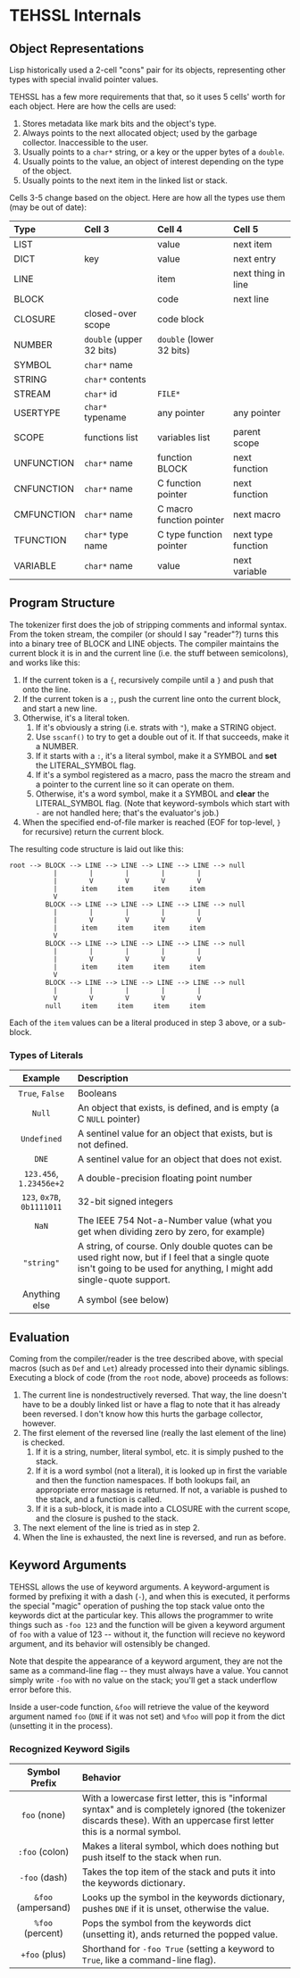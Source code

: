 # TEHSSL Internals

## Object Representations

Lisp historically used a 2-cell "cons" pair for its objects, representing other types with special invalid pointer values.

TEHSSL has a few more requirements that that, so it uses 5 cells' worth for each object. Here are how the cells are used:

1. Stores metadata like mark bits and the object's type.
2. Always points to the next allocated object; used by the garbage collector. Inaccessible to the user.
3. Usually points to a `char*` string, or a key or the upper bytes of a `double`.
4. Usually points to the value, an object of interest depending on the type of the object.
5. Usually points to the next item in the linked list or stack.

Cells 3-5 change based on the object. Here are how all the types use them (may be out of date):

| Type       | Cell 3                   | Cell 4                   | Cell 5             |
|:---------- |:------------------------ |:------------------------ |:------------------ |
| LIST       |                          | value                    | next item          |
| DICT       | key                      | value                    | next entry         |
| LINE       |                          | item                     | next thing in line |
| BLOCK      |                          | code                     | next line          |
| CLOSURE    | closed-over scope        | code block               |                    |
| NUMBER     | `double` (upper 32 bits) | `double` (lower 32 bits) |                    |
| SYMBOL     | `char*` name             |                          |                    |
| STRING     | `char*` contents         |                          |                    |
| STREAM     | `char*` id               | `FILE*`                  |                    |
| USERTYPE   | `char*` typename         | any pointer              | any pointer        |
| SCOPE      | functions list           | variables list           | parent scope       |
| UNFUNCTION | `char*` name             | function BLOCK           | next function      |
| CNFUNCTION | `char*` name             | C function pointer       | next function      |
| CMFUNCTION | `char*` name             | C macro function pointer | next macro         |
| TFUNCTION  | `char*` type name        | C type function pointer  | next type function |
| VARIABLE   | `char*` name             | value                    | next variable      |

## Program Structure

The tokenizer first does the job of stripping comments and informal syntax. From the token stream, the compiler (or should I say "reader"?) turns this into a binary tree of BLOCK and LINE objects. The compiler maintains the current block it is in and the current line (i.e. the stuff between semicolons), and works like this:

1. If the current token is a `{`, recursively compile until a `}` and push that onto the line.
2. If the current token is a `;`, push the current line onto the current block, and start a new line.
3. Otherwise, it's a literal token.
    1. If it's obviously a string (i.e. strats with `"`), make a STRING object.
    2. Use `sscanf()` to try to get a double out of it. If that succeeds, make it a NUMBER.
    3. If it starts with a `:`, it's a literal symbol, make it a SYMBOL and **set** the LITERAL_SYMBOL flag.
    4. If it's a symbol registered as a macro, pass the macro the stream and a pointer to the current line so it can operate on them.
    5. Otherwise, it's a word symbol, make it a SYMBOL and **clear** the LITERAL_SYMBOL flag. (Note that keyword-symbols which start with `-` are not handled here; that's the evaluator's job.)
4. When the specified end-of-file marker is reached (EOF for top-level, `}` for recursive) return the current block.

The resulting code structure is laid out like this:

```text
root --> BLOCK --> LINE --> LINE --> LINE --> LINE --> null
           |        |        |        |        |
           |        V        V        V        V
           |      item     item     item     item
           V
         BLOCK --> LINE --> LINE --> LINE --> LINE --> null
           |        |        |        |        |
           |        V        V        V        V
           |      item     item     item     item
           V
         BLOCK --> LINE --> LINE --> LINE --> LINE --> null
           |        |        |        |        |
           |        V        V        V        V
           |      item     item     item     item
           V
         BLOCK --> LINE --> LINE --> LINE --> LINE --> null
           |        |        |        |        |
           V        V        V        V        V
         null     item     item     item     item
```

Each of the `item` values can be a literal produced in step 3 above, or a sub-block.

### Types of Literals

| Example | Description |
|:-------:|:----------- |
| `True`, `False` | Booleans |
| `Null` | An object that exists, is defined, and is empty (a C `NULL` pointer) |
| `Undefined` | A sentinel value for an object that exists, but is not defined. |
| `DNE` | A sentinel value for an object that does not exist. |
| `123.456`, `1.23456e+2` | A double-precision floating point number |
| `123`, `0x7B`, `0b1111011` | 32-bit signed integers |
| `NaN` | The IEEE 754 Not-a-Number value (what you get when dividing zero by zero, for example) |
| `"string"` | A string, of course. Only double quotes can be used right now, but if I feel that a single quote isn't going to be used for anything, I might add single-quote support. |
| Anything else | A symbol (see below) |

## Evaluation

Coming from the compiler/reader is the tree described above, with special macros (such as `Def` and `Let`) already processed into their dynamic siblings. Executing a block of code (from the `root` node, above) proceeds as follows:

1. The current line is nondestructively reversed. That way, the line doesn't have to be a doubly linked list or have a flag to note that it has already been reversed. I don't know how this hurts the garbage collector, however.
2. The first element of the reversed line (really the last element of the line) is checked.
    1. If it is a string, number, literal symbol, etc. it is simply pushed to the stack.
    2. If it is a word symbol (not a literal), it is looked up in first the variable and then the function namespaces. If both lookups fail, an appropriate error massage is returned. If not, a variable is pushed to the stack, and a function is called.
    3. If it is a sub-block, it is made into a CLOSURE with the current scope, and the closure is pushed to the stack.
3. The next element of the line is tried as in step 2.
4. When the line is exhausted, the next line is reversed, and run as before.

## Keyword Arguments

TEHSSL allows the use of keyword arguments. A keyword-argument is formed by prefixing it with a dash (`-`), and when this is executed, it performs the special "magic" operation of pushing the top stack value onto the keywords dict at the particular key. This allows the programmer to write things such as `-foo 123` and the function will be given a keyword argument of `foo` with a value of 123 -- without it, the function will recieve no keyword argument, and its behavior will ostensibly be changed.

Note that despite the appearance of a keyword argument, they are not the same as a command-line flag -- they must always have a value. You cannot simply write `-foo` with no value on the stack; you'll get a stack underflow error before this.

Inside a user-code function, `&foo` will retrieve the value of the keyword argument named `foo` (`DNE` if it was not set) and `%foo` will pop it from the dict (unsetting it in the process).

### Recognized Keyword Sigils

| Symbol Prefix | Behavior |
|:-------------:|:-------- |
| `foo` (none)        | With a lowercase first letter, this is "informal syntax" and is completely ignored (the tokenizer discards these). With an uppercase first letter this is a normal symbol.
| `:foo` (colon) | Makes a literal symbol, which does nothing but push itself to the stack when run. |
| `-foo` (dash) | Takes the top item of the stack and puts it into the keywords dictionary. |
| `&foo` (ampersand) | Looks up the symbol in the keywords dictionary, pushes `DNE` if it is unset, otherwise the value. |
| `%foo` (percent) | Pops the symbol from the keywords dict (unsetting it), ands returned the popped value. |
| `+foo` (plus) | Shorthand for `-foo True` (setting a keyword to `True`, like a command-line flag). |
